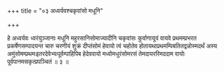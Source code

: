 +++
title = "०३ अध्वर्यवश्चकृवांसो मधूनि"

+++

हे अध्वर्यवः ध्वरंयुञ्जानाः मधूनि महुरसानिसोमाज्यादीनि चकृवांसः कुर्वाणायूयं वायवे प्रथमम्प्रभरत प्रकर्षेणसम्पादयन्त चारु चरणीयं शुक्रं दीप्तंसोमं हेवायो त्वं चहोतेव होतायथाप्रथमम्पिबतितद्वन्नोस्मदर्थं अस्य अमुंसोमम्प्रथमःइतरदेवेभ्यःपूर्वम्पाहिपिब हेदेववायो मध्वोमधुरंसोमरसं तेमदायररिमददाम वायोः पूर्वपानमसकृत्प्रपञ्चितं ॥ ३ ॥